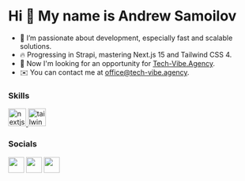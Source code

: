 Hi 👋 My name is Andrew Samoilov  
================================  
- 🚀 I’m passionate about development, especially fast and scalable solutions.  
- 🔥 Progressing in Strapi, mastering Next.js 15 and Tailwind CSS 4.  
- 💞️ Now I'm looking for an opportunity for [Tech-Vibe.Agency](https://www.tech-vibe.agency/).  
- ✉️ You can contact me at [office@tech-vibe.agency](mailto:office@tech-vibe.agency).

### Skills

<p>
<a href="https://nextjs.org/" target="_blank" rel="noreferrer">
        <img src="https://cdn.worldvectorlogo.com/logos/nextjs-2.svg" 
	alt="nextjs" width="36" height="36" />
</a>
<a href="https://tailwindcss.com/" target="_blank" rel="noreferrer"> <img
       src="https://www.vectorlogo.zone/logos/tailwindcss/tailwindcss-icon.svg" alt="tailwind" 
				width="36" height="36" /> 
</a>
</p>

### Socials

<p align="left"> 
	<a href="https://www.linkedin.com/in/andrew-samoilov/" target="_blank" rel="noreferrer"><img src="https://raw.githubusercontent.com/danielcranney/readme-generator/main/public/icons/socials/linkedin.svg" width="32" height="32" /></a>
	<a href="https://www.facebook.com/andrii.samoylov" target="_blank" rel="noreferrer"><img src="https://raw.githubusercontent.com/danielcranney/readme-generator/main/public/icons/socials/facebook.svg" width="32" height="32" /></a> <a href="http://www.instagram.com/andriy_samoylov777" target="_blank" rel="noreferrer"><img src="https://raw.githubusercontent.com/danielcranney/readme-generator/main/public/icons/socials/instagram.svg" width="32" height="32" /></a> </p>
<!---
Andrew-Samoilov/Andrew-Samoilov is a ✨ special ✨ repository because its `README.md` (this file) appears on your GitHub profile.
You can click the Preview link to take a look at your changes.
--->
